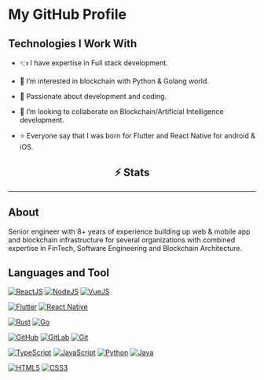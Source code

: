 # My GitHub Profile

## Technologies I Work With

<!-- <div>
  <img src="https://cdn.simpleicons.org/web3dotjs/F16822" alt="Web3 Icon" width="50" height="50" />
  <img src="https://cdn.simpleicons.org/ethereum/3C3C3D" alt="Ethereum Icon" width="50" height="50" />
  <img src="https://cdn.jsdelivr.net/gh/devicons/devicon/icons/html5/html5-original.svg" alt="HTML5 Icon" width="50" height="50" />
  <img src="https://cdn.jsdelivr.net/gh/devicons/devicon/icons/css3/css3-original.svg" alt="CSS3 Icon" width="50" height="50" />
  <img src="https://cdn.jsdelivr.net/gh/devicons/devicon/icons/bootstrap/bootstrap-original.svg" alt="Bootstrap Icon" width="50" height="50" />
  <img src="https://cdn.jsdelivr.net/gh/devicons/devicon/icons/javascript/javascript-original.svg" alt="JavaScript Icon" width="50" height="50" />
  <img src="https://cdn.simpleicons.org/tailwindcss/38B2AC" alt="Tailwind CSS Icon" width="50" height="50" />
  <img src="https://upload.wikimedia.org/wikipedia/en/thumb/9/9e/JQuery_logo.svg/1200px-JQuery_logo.svg.png" alt="Jquery Icon" width="50" height="50" />
  <img src="https://upload.wikimedia.org/wikipedia/commons/2/27/PHP-logo.svg" alt="PHP Icon" width="50" height="50" />
  <img src="https://laravel.com/img/logomark.min.svg" alt="Laravel Icon" width="50" height="50" />
  <img src="https://raw.githubusercontent.com/github/explore/80688e429a7d4ef2fca1e82350fe8e3517d3494d/topics/nodejs/nodejs.png" alt="Node Icon" width="50" height="50" />
  <img src="https://raw.githubusercontent.com/github/explore/80688e429a7d4ef2fca1e82350fe8e3517d3494d/topics/express/express.png" alt="Express Icon" width="50" height="50" />
  <img src="https://raw.githubusercontent.com/github/explore/80688e429a7d4ef2fca1e82350fe8e3517d3494d/topics/mongodb/mongodb.png" alt="MongoDB Icon" width="50" height="50" />
  <img src="https://cdn.jsdelivr.net/gh/devicons/devicon/icons/react/react-original.svg" alt="React Icon" width="50" height="50" />
  <img src="https://cdn.jsdelivr.net/gh/devicons/devicon/icons/nextjs/nextjs-original.svg" alt="Next.js Icon" width="50" height="50" />
  <img src="https://cdn.jsdelivr.net/gh/devicons/devicon/icons/vuejs/vuejs-original.svg" alt="Vue.js Icon" width="50" height="50" />
  <img src="https://cdn.jsdelivr.net/gh/devicons/devicon/icons/react/react-original.svg" alt="React Native Icon" width="50" height="50" />
  <img src="https://cdn.jsdelivr.net/gh/devicons/devicon/icons/adonisjs/adonisjs-original.svg" alt="Web API Icon" width="50" height="50" />
</div> -->
<!-- 
<h1 align="center">
  <a href="https://git.io/typing-svg">
    <img src="https://readme-typing-svg.herokuapp.com/?lines=Senior+Blockchain+Engineer;Senior+Web3+Engineer;Senior+NFT+Engineer;Senior+Solana+Engineer;Senior+Full-Stack+Engineer&center=true&size=28&color=ff8a65">
  </a>

  <a href="https://git.io/typing-svg">
    <img src="https://readme-typing-svg.herokuapp.com/?lines=Senior+Solana+Engineer;Senior+NFT+Engineer;Senior+Web3+Engineer;Senior+Blockchain+Engineer;Senior+Full-Stack+Engineer&center=true&size=28&color=54AEFF">
  </a>
</h1> -->

<p align="center">

  <!-- <a href="#">
    <img height="40px" src="Images/Static/portfolio.png" title="Portfolio">
  </a>
  <a href="#">
    <img height="40px" src="Images/Static/linkedin.png" title="LinkedIn">
  </a>
  <a href="#">
    <img height="40px" src="Images/Static/gmail.png" title="Mail">
  </a>
  <a href="#">
    <img height="40px" src="Images/Static/twitter.png" title="Twitter">
  </a>
  <a href="#">
    <img height="40px" src="Images/Static/discord.png" title="Discord">
  </a> -->

  <!-- <a href="https://Tarun-Kamboj.github.io">
    <img height="40px" src="Images/Static/portfolio.png" title="Portfolio">
  </a>
  <a href="https://www.linkedin.com/in/kambojtarun">
    <img height="40px" src="Images/Static/linkedin.png" title="LinkedIn">
  </a>
  <a href="mailto:kambojtarun02@gmail.com">
    <img height="40px" src="Images/Static/gmail.png" title="Mail">
  </a>
  <a href="https://twitter.com/TarunKamboj_">
    <img height="40px" src="Images/Static/twitter.png" title="Twitter">
  </a>
  <a href="https://discord.com/users/724826268645851157">
    <img height="40px" src="Images/Static/discord.png" title="Discord">
  </a> -->

  <!-- <img src="Images/Dynamic/snake.svg" style="background:#161b22;"> -->
  
</p>

- 👈 I have expertise in Full stack development.  
  

- 👀 I’m interested in blockchain with Python & Golang world.  
  

- 🌱 Passionate about development and coding.  
  

- 💞️ I’m looking to collaborate on Blockchain/Artificial Intelligence development.  

- ⭐ Everyone say that I was born for Flutter and React Native for android & iOS.

<h2 align="center">⚡ Stats</h2>

<!-- <p align=center> -->
  <!-- <img src="https://activity-graph.herokuapp.com/graph?username=phantom0109&theme=react-dark&bg_color=20232a&hide_border=true" width="100%"/> --> 
<!-- </p> -->
<!-- <div class="d-block", align="center"> -->

<!-- [![trophy](https://github-profile-trophy.vercel.app/?username=kittinan&theme=onedark&style=center&column=10)](https://github.com/ryo-ma/github-profile-trophy) -->
<!-- [![trophy](https://github-profile-trophy.vercel.app/?username=ryo-ma&column=8)](https://github.com/ryo-ma/github-profile-trophy) -->

---
</div>
  
## About

Senior engineer with 8+ years of experience building up web & mobile app and blockchain infrastructure for several organizations with combined expertise in FinTech, Software Engineering and Blockchain Architecture.


## Languages and Tool

[![ReactJS](https://img.shields.io/badge/-ReactJS-61DAFB?style=flat&logo=react&logoColor=white&link=https://github.com/phantom0109/)](https://github.com/phantom0109/) 
[![NodeJS](https://img.shields.io/badge/-Node.js-181717?style=flat&logo=nodedotjs&logoColor=white&link=https://github.com/phantom0109/)](https://github.com/phantom0109/) 
[![VueJS](https://img.shields.io/badge/VueJS-41B883??style=flat&logo=vue.js&logoColor=white&link=https://github.com/phantom0109/)](https://github.com/phantom0109/)

[![Flutter](https://img.shields.io/badge/Flutter-02569B?style=flat&logo=flutter&logoColor=white&link=https://github.com/phantom0109/)](https://github.com/phantom0109/)
[![React Native](https://img.shields.io/badge/React_Native-20232A?style=flat&logo=react&logoColor=61DAFB&link=https://github.com/phantom0109/)](https://github.com/phantom0109/)

[![Rust](https://img.shields.io/badge/Rust-black?style=flat&logo=rust&logoColor=white&link=https://github.com/phantom0109/)](https://github.com/phantom0109/)
[![Go](https://img.shields.io/badge/-Go-00ADD8?style=flat&logo=go&logoColor=white&link=https://github.com/phantom0109/)](https://github.com/phantom0109/)

[![GitHub](https://img.shields.io/badge/-GitHub-181717?style=flat&logo=github&link=https://github.com/phantom0109/)](https://github.com/phantom0109/)
[![GitLab](https://img.shields.io/badge/-GitLab-FCA121?style=flat&logo=gitlab&link=https://github.com/phantom0109/)](https://github.com/phantom0109/)
[![Git](https://img.shields.io/badge/-Git-black?style=flat&logo=git&link=https://github.com/phantom0109/)](https://github.com/phantom0109/) 

[![TypeScript](https://img.shields.io/badge/TypeScript-black?style=flat&logo=typescript&link=https://github.com/phantom0109/)](https://github.com/phantom0109/)
[![JavaScript](https://img.shields.io/badge/-JavaScript-black?style=flat&logo=javascript&link=https://github.com/phantom0109/)](https://github.com/phantom0109/)
[![Python](https://img.shields.io/badge/-Python-black?style=flat&logo=python&link=https://github.com/phantom0109/)](https://github.com/phantom0109/)
[![Java](https://img.shields.io/badge/Java-orange?style=flat&logo=java&logoColor=white&link=https://github.com/phantom0109/)](https://github.com/phantom0109/)

[![HTML5](https://img.shields.io/badge/-HTML5-E34F26?style=flat&logo=html5&logoColor=white&link=https://github.com/phantom0109/)](https://github.com/phantom0109/) 
[![CSS3](https://img.shields.io/badge/-CSS3-1572B6?style=flat&logo=css3&link=https://github.com/phantom0109/)](https://github.com/phantom0109/) 
<br>
<br>

  
</div>